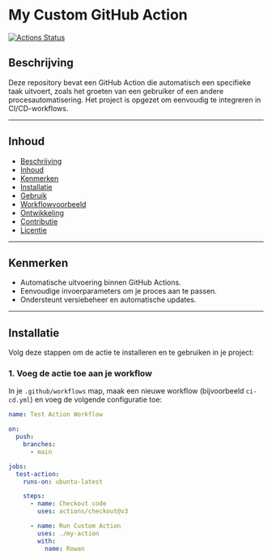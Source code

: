 # **My Custom GitHub Action**

[![Actions Status](https://github.com/your-username/your-repo/actions/workflows/ci-cd.yml/badge.svg)](https://github.com/your-username/your-repo/actions)

## **Beschrijving**
Deze repository bevat een GitHub Action die automatisch een specifieke taak uitvoert, zoals het groeten van een gebruiker of een andere procesautomatisering. Het project is opgezet om eenvoudig te integreren in CI/CD-workflows.

---

## **Inhoud**
- [Beschrijving](#beschrijving)
- [Inhoud](#inhoud)
- [Kenmerken](#kenmerken)
- [Installatie](#installatie)
- [Gebruik](#gebruik)
- [Workflowvoorbeeld](#workflowvoorbeeld)
- [Ontwikkeling](#ontwikkeling)
- [Contributie](#contributie)
- [Licentie](#licentie)

---

## **Kenmerken**
- Automatische uitvoering binnen GitHub Actions.
- Eenvoudige invoerparameters om je proces aan te passen.
- Ondersteunt versiebeheer en automatische updates.

---

## **Installatie**

Volg deze stappen om de actie te installeren en te gebruiken in je project:

### 1. Voeg de actie toe aan je workflow
In je `.github/workflows` map, maak een nieuwe workflow (bijvoorbeeld `ci-cd.yml`) en voeg de volgende configuratie toe:

```yaml
name: Test Action Workflow

on:
  push:
    branches:
      - main

jobs:
  test-action:
    runs-on: ubuntu-latest

    steps:
      - name: Checkout code
        uses: actions/checkout@v3

      - name: Run Custom Action
        uses: ./my-action
        with:
          name: Rowan
